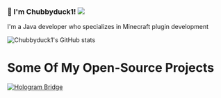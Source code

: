 ### 👋 I'm Chubbyduck1! ![](https://komarev.com/ghpvc/?username=Chubbyduck1)<br>
I'm a Java developer who specializes in Minecraft plugin development

![Chubbyduck1's GitHub stats](https://github-readme-stats.vercel.app/api?username=Chubbyduck1&count_private=true)


# Some Of My Open-Source Projects
[![Hologram Bridge](https://github-readme-stats.vercel.app/api/pin/?username=StormTechnology&repo=HologramBridge)](https://github.com/StormTechnology/HologramBridge)

<!--
**Chubbyduck1/Chubbyduck1** is a ✨ _special_ ✨ repository because its `README.md` (this file) appears on your GitHub profile.

Here are some ideas to get you started:

- 🔭 I’m currently working on ...
- 🌱 I’m currently learning ...
- 👯 I’m looking to collaborate on ...
- 🤔 I’m looking for help with ...
- 💬 Ask me about ...
- 📫 How to reach me: ...
- 😄 Pronouns: ...
- ⚡ Fun fact: ...
-->
